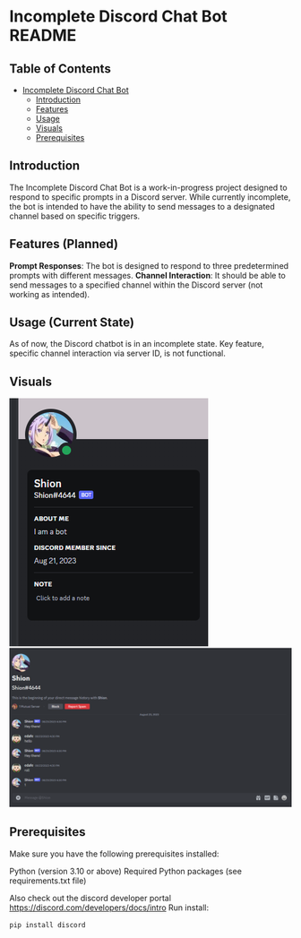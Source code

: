 # Incomplete Discord Chat Bot README

## Table of Contents

- [Incomplete Discord Chat Bot](#incomplete-discord-chat-bot)
  - [Introduction](#introduction)
  - [Features](#features)
  - [Usage](#Usage)
  - [Visuals](#visuals)
  - [Prerequisites](#prerequisites)


## Introduction
The Incomplete Discord Chat Bot is a work-in-progress project designed to respond to specific prompts in a Discord server. While currently incomplete, the bot is intended to have the ability to send messages to a designated channel based on specific triggers.

## Features (Planned)
**Prompt Responses**: The bot is designed to respond to three predetermined prompts with different messages.
**Channel Interaction**: It should be able to send messages to a specified channel within the Discord server (not working as intended).

## Usage (Current State)
As of now, the Discord chatbot is in an incomplete state. Key feature, specific channel interaction via server ID, is not functional.

## Visuals
![Alt text](Capture.PNG)
![Alt text](Capture2.PNG)

## Prerequisites
Make sure you have the following prerequisites installed:

Python (version 3.10 or above)
Required Python packages (see requirements.txt file)

Also check out the discord developer portal https://discord.com/developers/docs/intro 
Run install: 
```bash
pip install discord
```
